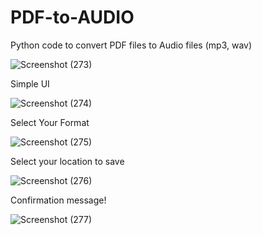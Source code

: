# PDF-to-AUDIO

Python code to convert PDF files to Audio files (mp3, wav)

![Screenshot (273)](https://github.com/Aneeq-Ahmed-Malik/PDF-to-AUDIO/assets/140415409/fdd710b4-cc94-43a9-81d7-1ddf2e544857)

Simple UI

![Screenshot (274)](https://github.com/Aneeq-Ahmed-Malik/PDF-to-AUDIO/assets/140415409/3dc0044a-2391-493f-ba58-828d0362e940)

Select Your Format

![Screenshot (275)](https://github.com/Aneeq-Ahmed-Malik/PDF-to-AUDIO/assets/140415409/a0b28150-bc8d-4ee2-9803-7d978af8d2c9)

Select your location to save

![Screenshot (276)](https://github.com/Aneeq-Ahmed-Malik/PDF-to-AUDIO/assets/140415409/0067c70a-2030-498d-a97c-6940d2490f99)

Confirmation message!

![Screenshot (277)](https://github.com/Aneeq-Ahmed-Malik/PDF-to-AUDIO/assets/140415409/9c455d31-393f-4ad3-ac1f-0902e72da055)
